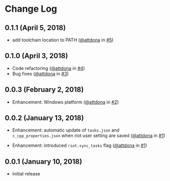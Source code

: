 # Change Log


## 0.1.1 (April 5, 2018)
- add toolchain location to PATH
   ([@attdona](https://github.com/attdona) in [#5](https://github.com/attdona/riot-code/issues/5))


## 0.1.0 (April 3, 2018)
- Code refactoring
   ([@attdona](https://github.com/attdona) in [#4](https://github.com/attdona/riot-code/issues/4))
- Bug fixes
   ([@attdona](https://github.com/attdona) in [#3](https://github.com/attdona/riot-code/issues/3))

## 0.0.3 (February 2, 2018)
- Enhancement: Windows platform
  ([@attdona](https://github.com/attdona) in [#2](https://github.com/attdona/riot-code/issues/2))

## 0.0.2 (January 13, 2018)
- Enhancement: automatic update of `tasks.json` and `c_cpp_properties.json` when riot user setting are saved
  ([@attdona](https://github.com/attdona) in [#1](https://github.com/attdona/riot-code/issues/1))

- Enhancement: introduced `riot.sync_tasks` flag
  ([@attdona](https://github.com/attdona) in [#1](https://github.com/attdona/riot-code/issues/1))


## 0.0.1 (January 10, 2018)
- Initial release

